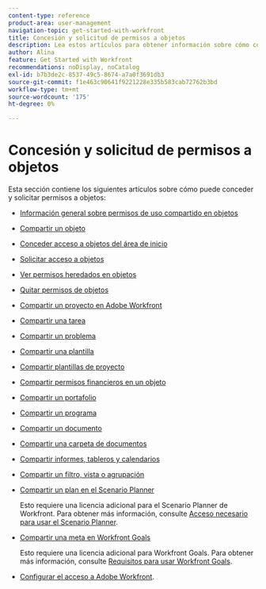 ```yaml
---
content-type: reference
product-area: user-management
navigation-topic: get-started-with-workfront
title: Concesión y solicitud de permisos a objetos
description: Lea estos artículos para obtener información sobre cómo conceder y solicitar permisos a objetos en Workfront.
author: Alina
feature: Get Started with Workfront
recommendations: noDisplay, noCatalog
exl-id: b7b3de2c-8537-49c5-8674-a7a0f3691db3
source-git-commit: f1e463c90641f9221228e335b583cab72762b3bd
workflow-type: tm+mt
source-wordcount: '175'
ht-degree: 0%

---
```


# Concesión y solicitud de permisos a objetos

Esta sección contiene los siguientes artículos sobre cómo puede conceder y solicitar permisos a objetos:

* [Información general sobre permisos de uso compartido en objetos](../../workfront-basics/grant-and-request-access-to-objects/sharing-permissions-on-objects-overview.md)
* [Compartir un objeto](../../workfront-basics/grant-and-request-access-to-objects/share-an-object.md)
* [Conceder acceso a objetos del área de inicio](../../workfront-basics/grant-and-request-access-to-objects/grant-access-home.md)
* [Solicitar acceso a objetos](../../workfront-basics/grant-and-request-access-to-objects/request-access.md)
* [Ver permisos heredados en objetos](../../workfront-basics/grant-and-request-access-to-objects/view-inherited-permissions-on-objects.md)
* [Quitar permisos de objetos](../../workfront-basics/grant-and-request-access-to-objects/remove-permissions-from-objects.md)
* [Compartir un proyecto en Adobe Workfront](../../workfront-basics/grant-and-request-access-to-objects/share-a-project.md)
* [Compartir una tarea](../../workfront-basics/grant-and-request-access-to-objects/share-a-task.md)
* [Compartir un problema](../../workfront-basics/grant-and-request-access-to-objects/share-an-issue.md)
* [Compartir una plantilla](../../workfront-basics/grant-and-request-access-to-objects/share-a-template.md)
* [Compartir plantillas de proyecto](../../manage-work/projects/create-and-manage-templates/share-project-template.md)
* [Compartir permisos financieros en un objeto](../../workfront-basics/grant-and-request-access-to-objects/share-financial-permissions-object.md)
* [Compartir un portafolio](../../workfront-basics/grant-and-request-access-to-objects/share-a-portfolio.md)
* [Compartir un programa](../../workfront-basics/grant-and-request-access-to-objects/share-a-program.md)
* [Compartir un documento](../../workfront-basics/grant-and-request-access-to-objects/document-permissions.md)
* [Compartir una carpeta de documentos](../../workfront-basics/grant-and-request-access-to-objects/share-a-document-folder.md)
* [Compartir informes, tableros y calendarios](../../workfront-basics/grant-and-request-access-to-objects/permissions-reports-dashboards-calendars.md)
* [Compartir un filtro, vista o agrupación](../../reports-and-dashboards/reports/reporting-elements/share-filter-view-grouping.md)
* [Compartir un plan en el Scenario Planner](../../scenario-planner/share-a-plan.md)

  Esto requiere una licencia adicional para el Scenario Planner de Workfront. Para obtener más información, consulte [Acceso necesario para usar el Scenario Planner](../../scenario-planner/access-needed-to-use-sp.md).

* [Compartir una meta en Workfront Goals](../../workfront-goals/workfront-goals-settings/share-a-goal.md)

  Esto requiere una licencia adicional para Workfront Goals. Para obtener más información, consulte [Requisitos para usar Workfront Goals](../../workfront-goals/goal-management/access-needed-for-wf-goals.md).

* [Configurar el acceso a Adobe Workfront](../../administration-and-setup/add-users/configure-and-grant-access/configure-access.md).
